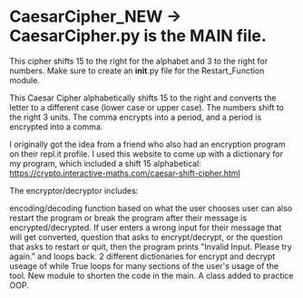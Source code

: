 # CaesarCipher_NEW -> CaesarCipher.py is the MAIN file.

This cipher shifts 15 to the right for the alphabet and 3 to the right for numbers.
Make sure to create an __init__.py file for the Restart_Function module.

This Caesar Cipher alphabetically shifts 15 to the right and converts the letter to a different case (lower case or upper case). The numbers shift to the right 3 units. The comma encrypts into a period, and a period is encrypted into a comma.

I originally got the idea from a friend who also had an encryption program on their repl.it profile. I used this website to come up with a dictionary for my program, which included a shift 15 alphabetical: https://crypto.interactive-maths.com/caesar-shift-cipher.html

The encryptor/decryptor includes:

encoding/decoding function based on what the user chooses
user can also restart the program or break the program after their message is encrypted/decrypted.
If user enters a wrong input for their message that will get converted, question that asks to encrypt/decrypt, or the question that asks to restart or quit, then the program prints "Invalid Input. Please try again." and loops back.
2 different dictionaries for encrypt and decrypt
useage of while True loops for many sections of the user's usage of the tool.
New module to shorten the code in the main.
A class added to practice OOP.
